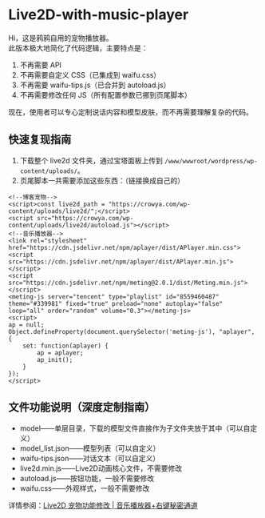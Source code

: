 # Live2D-with-music-player
Hi，这是鸦鸦自用的宠物播放器。  
此版本极大地简化了代码逻辑，主要特点是：
1. 不再需要 API
2. 不再需要自定义 CSS（已集成到 waifu.css）
3. 不再需要 waifu-tips.js（已合并到 autoload.js）
4. 不再需要修改任何 JS（所有配置参数已挪到页尾脚本）

现在，使用者可以专心定制说话内容和模型皮肤，而不再需要理解复杂的代码。
## 快速复现指南
1. 下载整个 live2d 文件夹，通过宝塔面板上传到 `/www/wwwroot/wordpress/wp-content/uploads/`。
2. 页尾脚本一共需要添加这些东西：（链接换成自己的）
```
<!--博客宠物-->
<script>const live2d_path = "https://crowya.com/wp-content/uploads/live2d/";</script>
<script src="https://crowya.com/wp-content/uploads/live2d/autoload.js"></script>
<!--音乐播放器-->
<link rel="stylesheet" href="https://cdn.jsdelivr.net/npm/aplayer/dist/APlayer.min.css">
<script src="https://cdn.jsdelivr.net/npm/aplayer/dist/APlayer.min.js"></script>
<script src="https://cdn.jsdelivr.net/npm/meting@2.0.1/dist/Meting.min.js"></script>
<meting-js server="tencent" type="playlist" id="8559460487" theme="#339981" fixed="true" preload="none" autoplay="false" loop="all" order="random" volume="0.3"></meting-js>
<script>
ap = null;
Object.defineProperty(document.querySelector('meting-js'), "aplayer", {
    set: function(aplayer) {
        ap = aplayer;
        ap_init();
    }
});
</script>
```
## 文件功能说明（深度定制指南）
- model——单层目录，下载的模型文件直接作为子文件夹放于其中（可以自定义）  
- model_list.json——模型列表（可以自定义）  
- waifu-tips.json——对话文本（可以自定义）  
- live2d.min.js——Live2D动画核心文件，不需要修改  
- autoload.js——按钮功能，一般不需要修改  
- waifu.css——外观样式，一般不需要修改  

详情参阅：[Live2D 宠物功能修改 | 音乐播放器+右键秘密通道](https://crowya.com/1088)  
